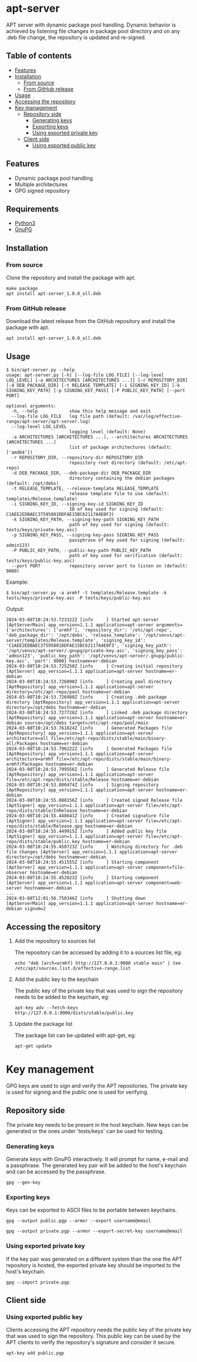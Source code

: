 # apt-server

APT server with dynamic package pool handling. Dynamic behavior is achieved by listening file changes in package pool
directory and
on any .deb file change, the repository is updated and re-signed.

## Table of contents

- [Features](#features)
- [Installation](#installation)
    - [From source](#from-source)
    - [From GitHub release](#from-github-release)
- [Usage](#usage)
- [Accessing the repository](#accessing-the-repository)
- [Key management](#key-management)
    - [Repository side](#repository-side)
        - [Generating keys](#generating-keys)
        - [Exporting keys](#exporting-keys)
        - [Using exported private key](#using-exported-private-key)
    - [Client side](#client-side)
        - [Using exported public key](#using-exported-public-key)

## Features

- Dynamic package pool handling
- Multiple architectures
- GPG signed repository

## Requirements

- [Python3](https://www.python.org/downloads/)
- [GnuPG](https://gnupg.org/download/)

## Installation

### From source

Clone the repository and install the package with apt.

```commandline
make package
apt install apt-server_1.0.0_all.deb
```

### From GitHub release

Download the latest release from the GitHub repository and install the package with apt.

```commandline
apt install apt-server_1.0.0_all.deb
``` 

## Usage

```commandline
$ bin/apt-server.py --help
usage: apt-server.py [-h] [--log-file LOG_FILE] [--log-level LOG_LEVEL] [-a ARCHITECTURES [ARCHITECTURES ...]] [-r REPOSITORY_DIR] [-d DEB_PACKAGE_DIR] [-t RELEASE_TEMPLATE] [-i SIGNING_KEY_ID] [-k SIGNING_KEY_PATH] [-p SIGNING_KEY_PASS] [-P PUBLIC_KEY_PATH] [--port PORT]

optional arguments:
  -h, --help            show this help message and exit
  --log-file LOG_FILE   log file path (default: /var/log/effective-range/apt-server/apt-server.log)
  --log-level LOG_LEVEL
                        logging level (default: None)
  -a ARCHITECTURES [ARCHITECTURES ...], --architectures ARCHITECTURES [ARCHITECTURES ...]
                        list of package architectures (default: ['amd64'])
  -r REPOSITORY_DIR, --repository-dir REPOSITORY_DIR
                        repository root directory (default: /etc/apt-repo)
  -d DEB_PACKAGE_DIR, --deb-package-dir DEB_PACKAGE_DIR
                        directory containing the debian packages (default: /opt/debs)
  -t RELEASE_TEMPLATE, --release-template RELEASE_TEMPLATE
                        release template file to use (default: templates/Release.template)
  -i SIGNING_KEY_ID, --signing-key-id SIGNING_KEY_ID
                        ID of key used for signing (default: C1AEE2EDBAEC37595801DDFAE15BC62117A4E0F3)
  -k SIGNING_KEY_PATH, --signing-key-path SIGNING_KEY_PATH
                        path of key used for signing (default: tests/keys/private-key.asc)
  -p SIGNING_KEY_PASS, --signing-key-pass SIGNING_KEY_PASS
                        passphrase of key used for signing (default: admin123)
  -P PUBLIC_KEY_PATH, --public-key-path PUBLIC_KEY_PATH
                        path of key used for verification (default: tests/keys/public-key.asc)
  --port PORT           repository server port to listen on (default: 9000)
``` 

Example:

```commandline
$ bin/apt-server.py -a armhf -t templates/Release.template -k tests/keys/private-key.asc -P tests/keys/public-key.asc
```

Output:

```commandline
2024-03-08T10:24:53.723322Z [info     ] Started apt-server             [AptServerMain] app_version=1.1.1 application=apt-server arguments={'architectures': ['armhf'], 'repository_dir': '/etc/apt-repo', 'deb_package_dir': '/opt/debs', 'release_template': '/opt/venvs/apt-server/templates/Release.template', 'signing_key_id': 'C1AEE2EDBAEC37595801DDFAE15BC62117A4E0F3', 'signing_key_path': '/opt/venvs/apt-server/.gnupg/private-key.asc', 'signing_key_pass': 'admin123', 'public_key_path': '/opt/venvs/apt-server/.gnupg/public-key.asc', 'port': 9000} hostname=er-debian
2024-03-08T10:24:53.725250Z [info     ] Creating initial repository    [AptServer] app_version=1.1.1 application=apt-server hostname=er-debian
2024-03-08T10:24:53.726090Z [info     ] Creating pool directory        [AptRepository] app_version=1.1.1 application=apt-server directory=/etc/apt-repo/pool hostname=er-debian
2024-03-08T10:24:53.726980Z [info     ] Creating .deb package directory [AptRepository] app_version=1.1.1 application=apt-server directory=/opt/debs hostname=er-debian
2024-03-08T10:24:53.727728Z [info     ] Linked .deb package directory  [AptRepository] app_version=1.1.1 application=apt-server hostname=er-debian source=/opt/debs target=/etc/apt-repo/pool/main
2024-03-08T10:24:53.761824Z [info     ] Generated Packages file        [AptRepository] app_version=1.1.1 application=apt-server architecture=all file=/etc/apt-repo/dists/stable/main/binary-all/Packages hostname=er-debian
2024-03-08T10:24:53.796222Z [info     ] Generated Packages file        [AptRepository] app_version=1.1.1 application=apt-server architecture=armhf file=/etc/apt-repo/dists/stable/main/binary-armhf/Packages hostname=er-debian
2024-03-08T10:24:53.799556Z [info     ] Generated Release file         [AptRepository] app_version=1.1.1 application=apt-server file=/etc/apt-repo/dists/stable/Release hostname=er-debian
2024-03-08T10:24:53.800474Z [info     ] Signing repository             [AptRepository] app_version=1.1.1 application=apt-server hostname=er-debian
2024-03-08T10:24:55.088156Z [info     ] Created signed Release file    [AptSigner] app_version=1.1.1 application=apt-server file=/etc/apt-repo/dists/stable/InRelease hostname=er-debian
2024-03-08T10:24:55.448641Z [info     ] Created signature file         [AptSigner] app_version=1.1.1 application=apt-server file=/etc/apt-repo/dists/stable/Release.gpg hostname=er-debian
2024-03-08T10:24:55.449915Z [info     ] Added public key file          [AptSigner] app_version=1.1.1 application=apt-server file=/etc/apt-repo/dists/stable/public.key hostname=er-debian
2024-03-08T10:24:55.450723Z [info     ] Watching directory for .deb file changes [AptServer] app_version=1.1.1 application=apt-server directory=/opt/debs hostname=er-debian
2024-03-08T10:24:55.451555Z [info     ] Starting component             [AptServer] app_version=1.1.1 application=apt-server component=file-observer hostname=er-debian
2024-03-08T10:24:55.452823Z [info     ] Starting component             [AptServer] app_version=1.1.1 application=apt-server component=web-server hostname=er-debian
...
2024-03-08T12:01:56.750346Z [info     ] Shutting down                  [AptServerMain] app_version=1.1.1 application=apt-server hostname=er-debian signum=2
```

## Accessing the repository

1. Add the repository to sources list

   The repository can be accessed by adding it to a sources list file, eg:

    ```commandline
    echo "deb [arch=armhf] http://127.0.0.1:9000 stable main" | tee /etc/apt/sources.list.d/effective-range.list
    ```

2. Add the public key to the keychain

   The public key of the private key that was used to sign the repository needs to be added to the keychain, eg:

    ```commandline
    apt-key adv --fetch-keys http://127.0.0.1:9000/dists/stable/public.key
    ```

3. Update the package list

   The package list can be updated with apt-get, eg:

    ```commandline
    apt-get update
    ```

# Key management

GPG keys are used to sign and verify the APT repositories.
The private key is used for signing and the public one is used for verifying.

## Repository side

The private key needs to be present in the host keychain. New keys can be generated or the ones under 'tests/keys' can
be used for testing.

### Generating keys

Generate keys with GnuPG interactively. It will prompt for name, e-mail and a passphrase. The generated key pair
will be added to the host's keychain and can be accessed by the passphrase.

```commandline
gpg --gen-key
```

### Exporting keys

Keys can be exported to ASCII files to be portable between keychains.

```commandline
gpg --output public.pgp --armor --export username@email
```

```commandline
gpg --output private.pgp --armor --export-secret-key username@email
```

### Using exported private key

If the key pair was generated on a different system than the one the APT repository is hosted, the exported private key
should be imported to the host's keychain.

```commandline
gpg --import private.pgp
```

## Client side

### Using exported public key

Clients accessing the APT repository needs the public key of the private key that was used to sign the repository. This
public key can be used by the APT clients to verify the repository's signature and consider it secure.

```commandline
apt-key add public.pgp
```
